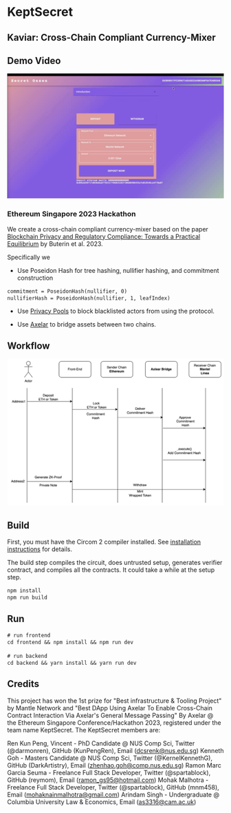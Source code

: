 # KeptSecret

## Kaviar: Cross-Chain Compliant Currency-Mixer

## Demo Video


[![Kaviar](./video/page.png)](https://youtu.be/2emMlyGkbdo)


### Ethereum Singapore 2023 Hackathon
We create a cross-chain compliant currency-mixer based on the paper [Blockchain Privacy and Regulatory Compliance: Towards a Practical Equilibrium](https://papers.ssrn.com/sol3/papers.cfm?abstract_id=4563364) by Buterin et al. 2023.

Specifically we

- Use Poseidon Hash for tree hashing, nullifier hashing, and commitment construction

```
commitment = PoseidonHash(nullifier, 0)
nullifierHash = PoseidonHash(nullifier, 1, leafIndex)
```

- Use [Privacy Pools](https://github.com/ameensol/privacy-pools) to block blacklisted actors from using the protocol.

- Use [Axelar](https://github.com/axelarnetwork/axelar-core) to bridge assets between two chains.

## Workflow
[![Kaviar](./video/workflow.png)]()
## Build

First, you must have the Circom 2 compiler installed. See [installation
instructions](https://docs.circom.io/getting-started/installation/) for details.

The build step compiles the circuit, does untrusted setup, generates verifier contract, and compiles all the contracts. It could take a while at the setup step.

```
npm install
npm run build
```

## Run
```
# run frontend
cd frontend && npm install && npm run dev

# run backend
cd backend && yarn install && yarn run dev
```
## Credits

This project has won the 1st prize for "Best infrastructure & Tooling Project" by Mantle Network and "Best DApp Using Axelar To Enable Cross-Chain Contract Interaction Via Axelar's General Message Passing" By Axelar @ the Ethereum Singapore Conference/Hackathon 2023, registered under the team name KeptSecret. The KeptSecret members are:

Ren Kun Peng, Vincent - PhD Candidate @ NUS Comp Sci, Twitter (@darmonren), GitHub (KunPengRen), Email (dcsrenk@nus.edu.sg)
Kenneth Goh - Masters Candidate @ NUS Comp Sci, Twitter (@KernelKennethG), GitHub (DarkArtistry), Email (zhenhao.goh@comp.nus.edu.sg)
Ramon Marc Garcia Seuma - Freelance Full Stack Developer, Twitter (@spartablock), GitHub (reymom), Email (ramon_gs95@hotmail.com)
Mohak Malhotra - Freelance Full Stack Developer, Twitter (@spartablock), GitHub (mnm458), Email (mohaknainmalhotra@gmail.com)
Arindam Singh - Undergraduate @ Columbia University Law & Economics, Email (as3316@cam.ac.uk)